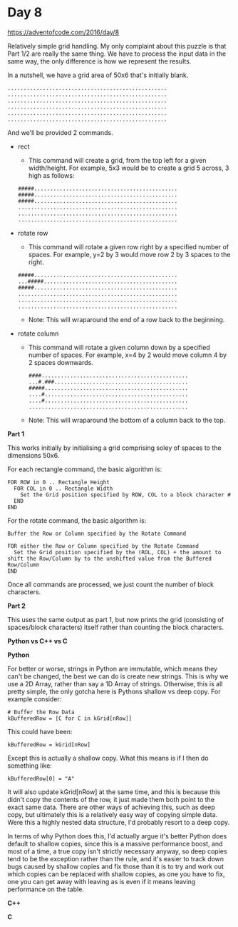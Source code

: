# Day 8

https://adventofcode.com/2016/day/8

Relatively simple grid handling.  My only complaint about this puzzle is that Part 1/2 are really the same thing.  We have to process the input data in the same way, the only difference is how we represent the results.

In a nutshell, we have a grid area of 50x6 that's initially blank.

    ..................................................
    ..................................................
    ..................................................
    ..................................................
    ..................................................
    ..................................................

And we'll be provided 2 commands.

- rect
    -  This command will create a grid, from the top left for a given width/height.  For example, 5x3 would be to create a grid 5 across, 3 high as follows:

      #####.............................................
      #####.............................................
      #####.............................................
      ..................................................
      ..................................................
      ..................................................

- rotate row
    -  This command will rotate a given row right by a specified number of spaces.  For example, y=2 by 3 would move row 2 by 3 spaces to the right.

      #####.............................................
      ...#####..........................................
      #####.............................................
      ..................................................
      ..................................................
      ..................................................

    - Note: This will wraparound the end of a row back to the beginning.

- rotate column

    - This command will rotate a given column down by a specified number of spaces.  For example, x=4 by 2 would move column 4 by 2 spaces downwards.

          ####..............................................
          ...#.###..........................................
          #####.............................................
          ....#.............................................
          ....#.............................................
          ..................................................

    - Note: This will wraparound the bottom of a column back to the top.

**Part 1**

This works initially by initialising a grid comprising soley of spaces to the dimensions 50x6.

For each rectangle command, the basic algorithm is:

    FOR ROW in 0 .. Rectangle Height
      FOR COL in 0 .. Rectangle Width
        Set the Grid position specified by ROW, COL to a block character #
      END
    END

For the rotate command, the basic algorithm is:

    Buffer the Row or Column specified by the Rotate Command
    
    FOR either the Row or Column specified by the Rotate Command
      Set the Grid position specified by the (ROL, COL) + the amount to shift the Row/Column by to the unshifted value from the Buffered Row/Column
    END

Once all commands are processed, we just count the number of block characters.

**Part 2**

This uses the same output as part 1, but now prints the grid (consisting of spaces/block characters) itself rather than counting the block characters.

**Python vs C++ vs C**

**Python**

For better or worse, strings in Python are immutable, which means they can't be changed, the best we can do is create new strings.  This is why we use a 2D Array, rather than say a 1D Array of strings.  Otherwise, this is all pretty simple, the only gotcha here is Pythons shallow vs deep copy.  For example consider:

    # Buffer the Row Data
    kBufferedRow = [C for C in kGrid[nRow]]

This could have been:

    kBufferedRow = kGrid[nRow]
    
Except this is actually a shallow copy.  What this means is if I then do something like:

    kBufferedRow[0] = "A"
    
It will also update kGrid[nRow] at the same time, and this is because this didn't copy the contents of the row, it just made them both point to the exact same data.  There are other ways of achieving this, such as deep copy, but ultimately this is a relatively easy way of copying simple data.  Were this a highly nested data structure, I'd probably resort to a deep copy.

In terms of why Python does this, I'd actually argue it's better Python does default to shallow copies, since this is a massive performance boost, and most of a time, a true copy isn't strictly necessary anyway, so deep copies tend to be the exception rather than the rule, and it's easier to track down bugs caused by shallow copies and fix those than it is to try and work out which copies can be replaced with shallow copies, as one you have to fix, one you can get away with leaving as is even if it means leaving performance on the table.

**C++**

**C**
